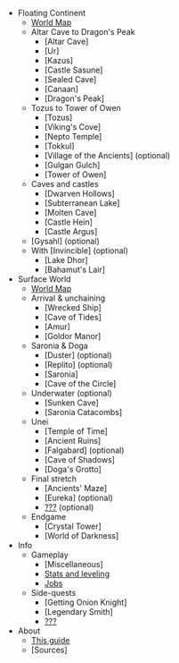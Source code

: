 * Floating Continent
  * [World Map](floating_continent)
  * Altar Cave to Dragon's Peak
    * [Altar Cave]
    * [Ur]
    * [Kazus]
    * [Castle Sasune]
    * [Sealed Cave]
    * [Canaan]
    * [Dragon's Peak]
  * Tozus to Tower of Owen
    * [Tozus]
    * [Viking's Cove]
    * [Nepto Temple]
    * [Tokkul]
    * [Village of the Ancients] (optional)
    * [Gulgan Gulch]
    * [Tower of Owen]
  * Caves and castles
    * [Dwarven Hollows]
    * [Subterranean Lake]
    * [Molten Cave]
    * [Castle Hein]
    * [Castle Argus]
  * [Gysahl] (optional)
  * With [Invincible] (optional)
    * [Lake Dhor]
    * [Bahamut's Lair]
* Surface World
  * [World Map](surface_world)
  * Arrival & unchaining
    * [Wrecked Ship]
    * [Cave of Tides]
    * [Amur]
    * [Goldor Manor]
  * Saronia & Doga
    * [Duster] (optional)
    * [Replito] (optional)
    * [Saronia]
    * [Cave of the Circle]
  * Underwater (optional)
    * [Sunken Cave]
    * [Saronia Catacombs]
  * Unei
    * [Temple of Time]
    * [Ancient Ruins]
    * [Falgabard] (optional)
    * [Cave of Shadows]
    * [Doga's Grotto]
  * Final stretch
    * [Ancients' Maze]
    * [Eureka] (optional)
    * [???](bonus) (optional)
  * Endgame
    * [Crystal Tower]
    * [World of Darkness]
* Info
  * Gameplay
    * [Miscellaneous]
    * [Stats and leveling](gameplay_stats)
    * [Jobs](gameplay_jobs)
  * Side-quests
    * [Getting Onion Knight]
    * [Legendary Smith]
    * [???](bonus_unlock)
* About
  * [This guide](about)
  * [Sources]